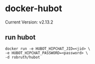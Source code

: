 # docker-hubot

Current Version: v2.13.2

## run hubot

	docker run -e HUBOT_HIPCHAT_JID=<jid> \
	-e HUBOT_HIPCHAT_PASSWORD=<password> \
	-d robruth/hubot
